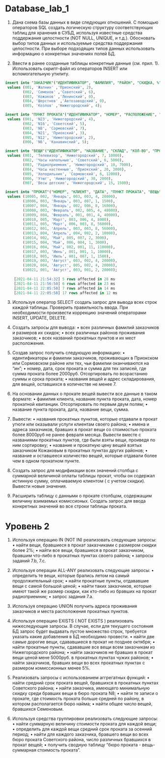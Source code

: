 # Database_lab_1

1. Дана схема базы данных в виде следующих отношений. С помощью операторов SQL создать логическую структуру соответствующих таблиц для хранения в СУБД, используя известные средства поддержания целостности (NOT NULL, UNIQUE, и т.д.). Обосновать выбор типов данных и используемые средства поддержания целостности. При выборе подходящих типов данных использовать информацию о конкретных значениях полей БД.

2. Ввести в ранее созданные таблицы конкретные данные (см. прил. 1). Использовать скрипт-файл из операторов INSERT или вспомогательную утилиту.
```sql
insert into "ЗАКАЗЧИК"("ИДЕНТИФИКАТОР", "ФАМИЛИЯ", "РАЙОН", "СКИДКА, %")
 values (001, 'Жалнин' ,'Приокский', 2),
        (002, 'Семенов' ,'Советский', 6),
        (003, 'Кожаков' ,'Ленинский', 0),
        (004, 'Шерстнев' ,'Автозаводский', 0),
        (005, 'Козлов' ,'Нижегородский', 4);

insert into "ПУНКТ ПРОКАТА"("ИДЕНТИФИКАТОР", "НОМЕР", "РАСПОЛОЖЕНИЕ", "КОМИССИОННЫЕ, %")
 values (001, 'N23', 'Нижегородский', 4),
        (002, 'N16', 'Советский', 5),
        (003, 'N8', 'Сормовский', 7),
        (004, 'N21', 'Приокский', 3),
        (005, 'N12', 'Нижегородский', 2),
        (006, 'N6', 'Канавинский', 5);

insert into "ВЕЩИ"("ИДЕНТИФИКАТОР", "НАЗВАНИЕ", "СКЛАД", "КОЛ-ВО", "ПРОКАТНАЯ ЦЕНА ЗА НЕДЕЛЮ, РУБ")
 values (001, 'Телевизор', 'Нижегородский', 7, 10000),
        (002, 'Часы напольные', 'Советский', 6, 5000),
        (003, 'Радиоприемник', 'Нижегородский', 10, 7000),
        (004, 'Часы настенные', 'Приокский', 20, 3000),
        (005, 'Холодильник', 'Сормовский', 6, 12000),
        (006, 'Утюг', 'Нижегородский', 30, 2000),
        (007, 'Весы детские', 'Нижегородский', 15, 1500);

insert into "ПРОКАТ"("НОМЕР", "КЛИЕНТ", "ДАТА", "ПУНКТ ПРОКАТА", "ВЕЩЬ", "СРОК ПРОКАТА", "СУММА, РУБ")
 values (10005, 002, 'Январь', 003, 003, 4, 28000),
        (10006, 003, 'Январь', 003, 007, 1, 1500),
        (10007, 004, 'Январь', 002, 006, 8, 16000),
        (10008, 003, 'Февраль', 002, 005, 4, 48000),
        (10009, 004, 'Февраль', 001, 001, 4, 40000),
        (10010, 005, 'Март', 003, 006, 4, 8000),
        (10011, 005, 'Март', 006, 003, 8, 56000),
        (10012, 001, 'Апрель', 003, 003, 8, 56000),
        (10013, 004, 'Апрель', 004, 002, 2, 10000),
        (10014, 002, 'Май', 005, 007, 2, 3000),
        (10015, 004, 'Май', 006, 004, 1, 3000),
        (10016, 004, 'Май', 002, 001, 11, 110000),
        (10017, 003, 'Июнь', 001, 001, 1, 10000),
        (10018, 005, 'Июль', 001, 007, 1, 1500),
        (10019, 003, 'Август', 003, 002, 4, 20000),
        (10020, 004, 'Август', 005, 002, 4, 20000),
        (10021, 001, 'Август', 003, 001, 2, 20000);
	
	[2021-04-11 21:54:32] 5 rows affected in 28 ms
	[2021-04-11 21:56:50] 6 rows affected in 23 ms
	[2021-04-11 22:05:58] 7 rows affected in 14 ms
	[2021-04-11 22:05:58] 17 rows affected in 12 ms
```

3. Используя оператор SELECT создать запрос для вывода всех строк каждой таблицы. Проверить правильность ввода. При необходимости произвести коррекцию значений операторами INSERT, UPDATE, DELETE.

4. Создать запросы для вывода:
	•	всех различных фамилий заказчиков и размеров их скидок;
	•	всех различных районов проживания заказчиков;
	•	всех названий прокатных пунктов и их мест расположения.

5. Создав запрос получить следующую информацию:
	•	идентификаторы и фамилии заказчиков, проживающих в Приокском или Сормовском районе или тех, чьи фамилии оканчиваются на “ин”;
	•	номер, дата, срок проката и сумма для тех записей, где сумма проката более 2000руб. Отсортировать по возрастанию суммы и срока проката;
	•	названия вещей и адрес складирования, для вещей, оставшихся в количестве не менее 7.
  
6. На основании данных о прокате вещей вывести все данные в таком формате:
	•	фамилия клиента, название пункта проката, дата, номер прокатной квитанции. Отсортировать по первым двум полям;
	•	название пункта проката, дата, название вещи, сумма.

7. Вывести:
	•	названия прокатных пунктов, которые отдавали в прокат утюги или оказывали услуги клиентам своего района;
	•	имена и адреса заказчиков, бравших в прокат вещи со стоимостью проката более 8000руб не ранее февраля месяца. Вывести вместе с названиями прокатных пунктов, где были взяты вещи, проиведя по ним сортировку;
	•	 название и прокатную цену вещей взятых заказчиком Кожаковым в прокатных пунктах других районов;
	•	 название и оставшееся количество вещей, которые отдавали более чем в одном прокатном пункте.

8. Создать запрос для модификации всех значений столбца с суммарной величиной оплаты таблицы прокат, чтобы он содержал истинную сумму, оплачиваемую клиентом ( с учетом скидки). Вывести новые значения.

9. Расширить таблицу с данными о прокате столбцом, содержащим величину взимаемых комиссионых. Создать запрос для ввода конкретных значений во все строки таблицы проката.

# Уровень 2

1. Используя операцию IN (NOT IN)  реализовать следующие запросы:
	•	найти вещи, бравшиеся в прокат заказчиками с размером скидки более 2%;
	•	найти все вещи, бравшиеся в прокат заказчиком, бравшим что-либо в прокатных пунктах своего района;
  •	запросы заданий 7.b, 7.с.
  
2. Используя операции ALL-ANY реализовать следующие запросы:
	•	определить те вещи, которые брались летом на самый продолжительный срок;
	•	найти прокатные пункты, отдававшие вещи с самой большой ценой;
	•	найти таких заказчиков, которые имеют такой же размер скидки, как кто-либо из бравших на прокат радиоприемник;
	•	запрос задания 7.а.
  
3. Используя операцию UNION получить адреса проживания заказчиков и места расположения прокатных пунктов.

4. Используя операцию EXISTS ( NOT EXISTS ) реализовать нижеследующие запросы. В случае, если для текущего состояния БД запрос будет выдавать пустое множество строк, требуется указать какие добавления в БД необходимо провести.
	•	найти две самые дорогие вещи, сдававшиеся в прокат не позднее октября;
	•	найти прокатные пункты, сдававшие все вещи всем заказчикам из Нижегородского района;
	•	найти заказчиков не бравших в прокат вещи ценой мене 5000руб. в прокатных пунктах чужих районов;
	•	найти заказчиков, бравших вещи во всех прокатных пунктах с размером комиссионных менее 5%.
  
5. Реализовать запросы с использованием аггрегатных функций:
	•	найти средний срок проката вещей, бравшихся в прокатных пунктах Советского района;
	•	найти заказчика, имеющего минимальную скидку среди бравших вещи в бюро проката N8;
	•	найти те записи о прокате, где стоимость проката больше средней по району, в котором располагается бюро найма;
	•	найти общее число вещей, бравшихся Семеновым.

6. Используя средства группировки реализовать следующие запросы:
	•	найти суммарную величину стоимости проката для каждой вещи;
	•	определить для каждой вещи средний срок проката за осенний период;
	•	найти для каждого заказчика, бравшего вещи во всех бюро проката Советского района, число различных бравшихся в прокат вещей;
	•	получить сводную таблицу “бюро проката - вещь-суммарная стоимость проката”.

